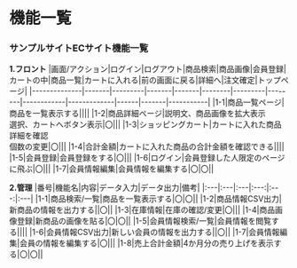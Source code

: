 # 機能一覧
### サンプルサイトECサイト機能一覧
**1.フロント**
|画面/アクション|ログイン|ログアウト|商品検索|商品画像|会員登録|カートの中|商品一覧|カートに入れる|前の画面に戻る|詳細へ|注文確定|トップページ|
|--------------|-------|---------|-------|-------|--------|---------|--------|------------|-------------|------|-------|-----------|
|1-1|商品一覧ページ|商品を一覧表示する||||
|1-2|商品詳細ページ|説明文、商品画像を拡大表示<br>選択、カートへボタン表示|〇|||
|1-3|ショッピングカート|カートに入れた商品詳細を確認<br>個数の変更|〇|||
|1-4|合計金額|カートに入れた商品の合計金額を確認できる||||
|1-5|会員登録|会員登録をする|〇|||
|1-6|ログイン|会員登録した人限定のページに飛ぶ|〇|||
|1-7|会員情報編集|会員情報を編集する|〇|〇||

**2.管理**
|番号|機能名|内容|データ入力|データ出力|備考|
|:---|:---|:---|:---:|:---:|:---|
|1-1|商品検索/一覧|商品を一覧表示する|〇|〇||
|1-2|商品情報CSV出力|新商品の情報を出力する||〇||
|1-3|在庫情報|在庫の確認/変更|〇|||
|1-4|商品画像登録|新商品の画像を貼る|〇|〇||
|1-5|会員情報検索/一覧|会員情報を閲覧する||||
|1-6|会員情報CSV出力|新しい会員の情報を出力する||〇||
|1-7|会員情報編集|会員の情報を編集する|〇|||
|1-8|売上合計金額|4か月分の売り上げを表示する|〇|〇||
